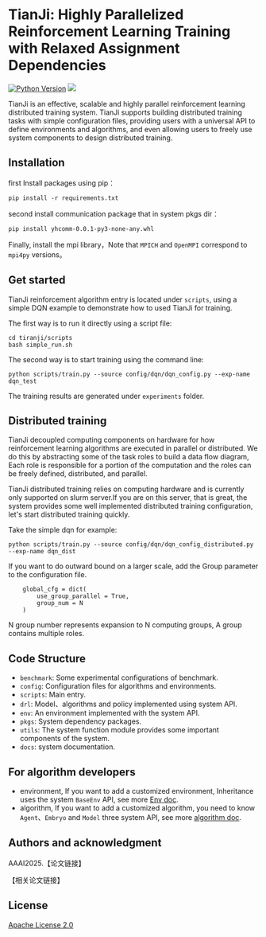# TianJi: Highly Parallelized Reinforcement Learning Training with Relaxed Assignment Dependencies

[![Python Version](https://img.shields.io/badge/python-3.6%2F3.7%2F3.8-green)]() [<img src="https://img.shields.io/badge/license-Apache_2.0-blue">]()

TianJi is an effective, scalable and highly parallel reinforcement learning distributed training system. TianJi supports building distributed training tasks with simple configuration  files, providing users with a universal API to define environments and  algorithms, and even allowing users to freely use system components to  design distributed training.

## Installation

first Install packages using pip：

```
pip install -r requirements.txt
```

second install communication package that in system pkgs dir：

```
pip install yhcomm-0.0.1-py3-none-any.whl
```

Finally, install the mpi library，Note that `MPICH` and `OpenMPI` correspond to `mpi4py` versions。

## Get started

TianJi reinforcement algorithm entry is located under `scripts`, using a simple DQN example to demonstrate how to used TianJi for training.

The first way is to run it directly using a script file:

```
cd tiranji/scripts
bash simple_run.sh
```

The second way is to start training using the command line:

```
python scripts/train.py --source config/dqn/dqn_config.py --exp-name dqn_test
```

The training results are generated under `experiments` folder.

## Distributed training

TianJi decoupled computing components on hardware for how reinforcement  learning algorithms are executed in parallel or distributed. We do this by abstracting some of the task roles to build a data flow diagram, Each role is responsible for a portion of the computation and the roles can be freely defined, distributed, and parallel.

TianJi distributed training relies on computing hardware and is currently only supported on slurm server.If you are on this server, that is great, the system provides some well  implemented distributed training configuration, let's start distributed  training quickly.

Take the simple dqn for example:

```
python scripts/train.py --source config/dqn/dqn_config_distributed.py --exp-name dqn_dist 
```

If you want to do outward bound on a larger scale, add the Group parameter to the configuration file.

```
    global_cfg = dict(
        use_group_parallel = True,
        group_num = N
    )
```

N group number represents expansion to N computing groups, A group contains multiple roles.

## Code Structure

- `benchmark`: Some experimental configurations of benchmark.
- `config`: Configuration files for algorithms and environments.
- `scripts`: Main entry.
- `drl`: Model、algorithms and policy implemented using system API.
- `env`: An environment implemented with the system API.
- `pkgs`: System dependency packages.
- `utils`: The system function module provides some important components of the system.
- `docs`: system documentation.

## For algorithm developers

- environment, If you want to add a customized environment, Inheritance uses the system `BaseEnv` API, see more [Env doc](docs/environment.md).
- algorithm, If you want to add a customized algorithm, you need to know `Agent`、`Embryo` and `Model` three system API, see more [algorithm doc](docs/algorithm.md).

## Authors and acknowledgment
AAAI2025.【论文链接】

【相关论文链接】

## License
[Apache License 2.0](LICENSE)
